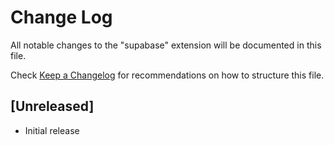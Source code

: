 # Change Log

All notable changes to the "supabase" extension will be documented in this file.

Check [Keep a Changelog](http://keepachangelog.com/) for recommendations on how to structure this file.

## [Unreleased]

- Initial release
